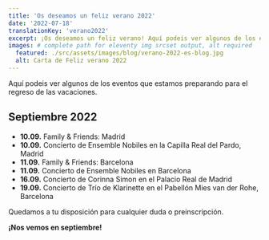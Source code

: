```yaml
---
title: 'Os deseamos un feliz verano 2022'
date: '2022-07-18'
translationKey: 'verano2022'
excerpt: ¡Os deseamos un feliz verano! Aquí podeis ver algunos de los eventos que estamos preparando para el regreso de las vacaciones.
images: # complete path for eleventy img srcset output, alt required
  featured: ./src/assets/images/blog/verano-2022-es-blog.jpg
  alt: Carta de Feliz verano 2022
---
```


Aquí podeis ver algunos de los eventos que estamos preparando para el regreso de las vacaciones.

## Septiembre 2022

- **10.09.** Family & Friends: Madrid
- **10.09.** Concierto de Ensemble Nobiles en la Capilla Real del Pardo, Madrid
- **11.09.** Family & Friends: Barcelona
- **11.09.** Concierto de Ensemble Nobiles en Barcelona
- **16.09.** Concierto de Corinna Simon en el Palacio Real de Madrid
- **19.09.** Concierto de Trío de Klarinette en el Pabellón Mies van der Rohe, Barcelona

Quedamos a tu disposición para cualquier duda o preinscripción.

**¡Nos vemos en septiembre!**
